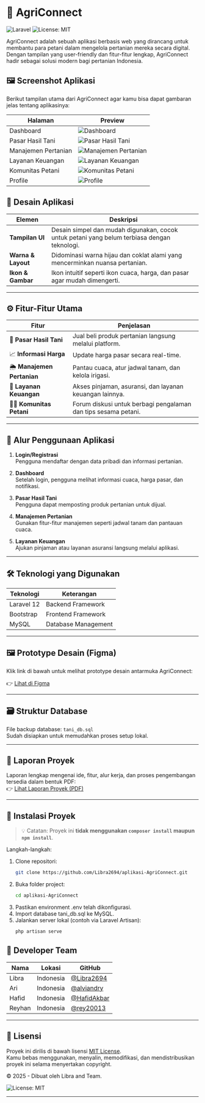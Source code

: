# 🌾 AgriConnect
![Laravel](https://img.shields.io/badge/Laravel-12-red) ![License: MIT](https://img.shields.io/badge/License-MIT-blue.svg)

AgriConnect adalah sebuah aplikasi berbasis web yang dirancang untuk membantu para petani dalam mengelola pertanian mereka secara digital. Dengan tampilan yang user-friendly dan fitur-fitur lengkap, AgriConnect hadir sebagai solusi modern bagi pertanian Indonesia.

## 🖼️ Screenshot Aplikasi

Berikut tampilan utama dari AgriConnect agar kamu bisa dapat gambaran jelas tentang aplikasinya:

| Halaman             | Preview                                               |
|---------------------|------------------------------------------------------|
| Dashboard           | ![Dashboard](https://res.cloudinary.com/dzgxqfnv9/image/upload/v1754664428/imgtourl/Screenshot_2025-08-08_214634_zji7ps.png)          |
| Pasar Hasil Tani       | ![Pasar Hasil Tani](https://res.cloudinary.com/dzgxqfnv9/image/upload/v1754664473/imgtourl/Screenshot_2025-08-08_214733_sovxla.png)  |
| Manajemen Pertanian | ![Manajemen Pertanian](https://res.cloudinary.com/dzgxqfnv9/image/upload/v1754664729/imgtourl/Screenshot_2025-08-08_215154_x5ad4n.png)|
| Layanan Keuangan    | ![Layanan Keuangan](https://res.cloudinary.com/dzgxqfnv9/image/upload/v1754664841/imgtourl/Screenshot_2025-08-08_215244_tgrqyt.png)     |
| Komunitas Petani | ![Komunitas Petani](https://res.cloudinary.com/dzgxqfnv9/image/upload/v1754664874/imgtourl/Screenshot_2025-08-08_215254_j1pgvj.png)|
| Profile    | ![Profile](https://res.cloudinary.com/dzgxqfnv9/image/upload/v1754664919/imgtourl/Screenshot_2025-08-08_215350_oii6x3.png)     |

## 📱 Desain Aplikasi

| Elemen             | Deskripsi                                                                 |
|--------------------|---------------------------------------------------------------------------|
| **Tampilan UI**     | Desain simpel dan mudah digunakan, cocok untuk petani yang belum terbiasa dengan teknologi. |
| **Warna & Layout** | Didominasi warna hijau dan coklat alami yang mencerminkan nuansa pertanian. |
| **Ikon & Gambar**  | Ikon intuitif seperti ikon cuaca, harga, dan pasar agar mudah dimengerti. |

---

## ⚙️ Fitur-Fitur Utama

| Fitur               | Penjelasan                                                                 |
|---------------------|---------------------------------------------------------------------------|
| 🛒 **Pasar Hasil Tani**     | Jual beli produk pertanian langsung melalui platform.                      |
| 📈 **Informasi Harga**   | Update harga pasar secara real-time.                                      |
| 🌦️ **Manajemen Pertanian** | Pantau cuaca, atur jadwal tanam, dan kelola irigasi.                      |
| 💸 **Layanan Keuangan**   | Akses pinjaman, asuransi, dan layanan keuangan lainnya.                  |
| 🧑‍🌾 **Komunitas Petani**   | Forum diskusi untuk berbagi pengalaman dan tips sesama petani.           |

---

## 🔁 Alur Penggunaan Aplikasi

1. **Login/Registrasi**  
   Pengguna mendaftar dengan data pribadi dan informasi pertanian.

2. **Dashboard**  
   Setelah login, pengguna melihat informasi cuaca, harga pasar, dan notifikasi.

3. **Pasar Hasil Tani**  
   Pengguna dapat memposting produk pertanian untuk dijual.

4. **Manajemen Pertanian**  
   Gunakan fitur-fitur manajemen seperti jadwal tanam dan pantauan cuaca.

5. **Layanan Keuangan**  
   Ajukan pinjaman atau layanan asuransi langsung melalui aplikasi.

---

## 🛠️ Teknologi yang Digunakan

| Teknologi  | Keterangan              |
|------------|--------------------------|
| Laravel 12 | Backend Framework        |
| Bootstrap  | Frontend Framework       |
| MySQL      | Database Management      |

---

## 🖼️ Prototype Desain (Figma)

Klik link di bawah untuk melihat prototype desain antarmuka AgriConnect:

👉 [Lihat di Figma](https://www.figma.com/proto/PuldPvl32tCBGZYkBVBmcE/Web-AgriConnect?page-id=0%3A1&node-id=1-2&viewport=141%2C187%2C0.07&t=I6xEMCxrx0FsyIAT-1&scaling=contain&content-scaling=fixed)

---

## 🗃️ Struktur Database

File backup database: `tani_db.sql`  
Sudah disiapkan untuk memudahkan proses setup lokal.

---

## 📑 Laporan Proyek

Laporan lengkap mengenai ide, fitur, alur kerja, dan proses pengembangan tersedia dalam bentuk PDF:  
👉 [Lihat Laporan Proyek (PDF)](docs/Laporan-Agriconnect.pdf)

---

## 🚀 Instalasi Proyek

> 💡 Catatan: Proyek ini **tidak menggunakan `composer install` maupun `npm install`**.

Langkah-langkah:

1. Clone repositori:
   ```bash
   git clone https://github.com/Libra2694/aplikasi-AgriConnect.git
   ```
2. Buka folder project:
    ```bash
    cd aplikasi-AgriConnect
    ```
3. Pastikan environment .env telah dikonfigurasi.
4. Import database tani_db.sql ke MySQL.
5. Jalankan server lokal (contoh via Laravel Artisan):
    ```bash
    php artisan serve
    ```

## 👤 Developer Team

| Nama    | Lokasi     | GitHub |
|---------|------------|--------|
| Libra   | Indonesia  | [@Libra2694](https://github.com/Libra2694) |
| Ari     | Indonesia  | [@alviandry](https://github.com/alviandry) |
| Hafid   | Indonesia  | [@HafidAkbar](https://github.com/HafidAkbar) |
| Reyhan  | Indonesia  | [@rey20013](https://github.com/rey20013) |

---

## 📄 Lisensi

Proyek ini dirilis di bawah lisensi [MIT License](LICENSE).  
Kamu bebas menggunakan, menyalin, memodifikasi, dan mendistribusikan proyek ini selama menyertakan copyright.

© 2025 - Dibuat oleh Libra and Team.

![License: MIT](https://img.shields.io/badge/License-MIT-yellow.svg)

---
